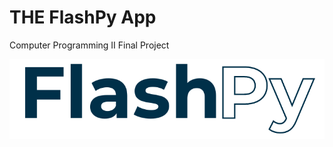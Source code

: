 # THE FlashPy App
Computer Programming II Final Project

![FlashPy](https://github.com/jnssvdl/flashpy/blob/main/images/1.png)
